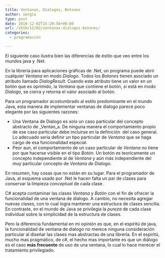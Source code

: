 ```yaml
---
title: Ventanas, Dialogos, Botones
author: sergio
type: post
date: 2010-12-02T15:29:56+00:00
url: /2010/12/02/ventanas-dialogos-botones/
categories:
  - programación

---
```

El siguiente caso ilustra bien las diferencias de éstilo que veo entre los mundos java y .Net.

En la librería para aplicaciones gráficas de .Net, un programa puede abrir cualquier _Ventana_ en modo _Dialogo_. Todos los _Botones_ tienen asociado un atributo llamado _DialogResult_. Cuando este atributo tiene un valor en un botón que es oprimido, la _Ventana_ que contiene el botón, si está en modo _Dialogo_, se cierra y retorna el valor asociado al botón.

Para un programador acostumbrado al estilo predominante en el mundo Java, esta manera de implementar ventanas de dialogo parece poco elegante por las siguientes razones:

  * Una Ventana de Dialogo es solo un caso particular del concepto abstracto de _Ventan_a. De ninguna manera el comportamiento propio de ese caso particular debe incluirse en la definición  del caso general. Lo adecuado sería definir un tipo particular de _Ventana_ que se haga cargo de esa funcionalidad especial.
  * Peor aun, el comportamiento de un caso particular de _Ventana_ no tiene por que hacerse visible en el tipo _Botón_. Un botón es teoricamente un concepto independiente al de _Ventana_ y aún más independiente del muy particular concepto de _Ventana de Dialogo_.

En resumen, hay cosas que no están en su lugar. Para el programador de Java, al esquema usado por .Net le hacen falta un par de clases para conservar la limpieza _conceptual_ de cada clase.

C# acepta contaminar las clases _Ventana_ y _Botón_ con el fin de ofrecer la funcionalidad de una ventana de dialogo. A cambio, no necesita agregar nuevas clases, con lo cual logra mantener una estructura de clases sencilla. En contraste, en el mundo de Java se privilegia la _pureza_ de cada clase individual sobre la simplicidad de la estructura de clases.

Pero la diferencia fundamental en mi opinión es que, en el espiritú de java, la funcionalidad de ventana de dialogo no merece ninguna consideración particular al diseñar las clases mas abstractas de una librería. En el espiritú, mucho mas pragmático, de c#, el hecho mas importante es que un diálogo es el caso **más frecuente** de uso de una ventana, lo cual lo hace merecer el tratamiento privilegiado.